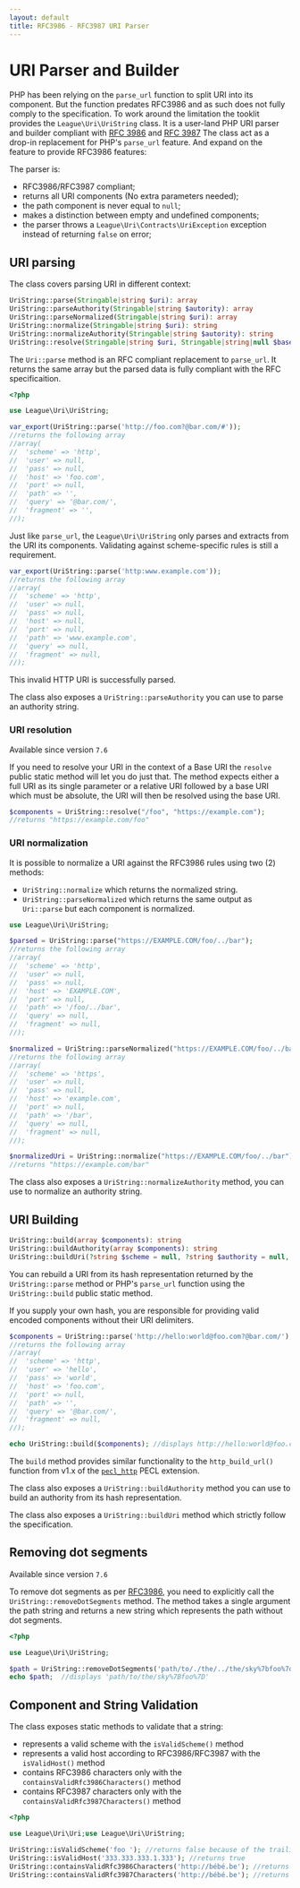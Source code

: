 ```yaml
---
layout: default
title: RFC3986 - RFC3987 URI Parser
---
```


URI Parser and Builder
=======

PHP has been relying on the `parse_url` function to split URI into its component. But the
function predates RFC3986 and as such does not fully comply to the specification. To work
around the limitation the tooklit provides the `League\Uri\UriString` class. It is a
user-land PHP URI parser and builder compliant with [RFC 3986](http://tools.ietf.org/html/rfc3986) and [RFC 3987](http://tools.ietf.org/html/rfc3987)
The class act as a drop-in replacement for PHP's `parse_url` feature. And expand on
the feature to provide RFC3986 features:

The parser is:

- RFC3986/RFC3987 compliant;
- returns all URI components (No extra parameters needed);
- the path component is never equal to `null`;
- makes a distinction between empty and undefined components;
- the parser throws a `League\Uri\Contracts\UriException` exception instead of returning `false` on error;

## URI parsing

The class covers parsing URI in different context:

~~~php
UriString::parse(Stringable|string $uri): array
UriString::parseAuthority(Stringable|string $autority): array
UriString::parseNormalized(Stringable|string $uri): array
UriString::normalize(Stringable|string $uri): string
UriString::normalizeAuthority(Stringable|string $autority): string
UriString::resolve(Stringable|string $uri, Stringable|string|null $baseUri = null): string
~~~

The `Uri::parse` method is an RFC compliant replacement to `parse_url`. It returns the same array
but the parsed data is fully compliant with the RFC specificaition.

~~~php
<?php

use League\Uri\UriString;

var_export(UriString::parse('http://foo.com?@bar.com/#'));
//returns the following array
//array(
//  'scheme' => 'http',
//  'user' => null,
//  'pass' => null,
//  'host' => 'foo.com',
//  'port' => null,
//  'path' => '',
//  'query' => '@bar.com/',
//  'fragment' => '',
//);
~~~

<p class="message-warning">Just like <code>parse_url</code>, the <code>League\Uri\UriString</code> only
parses and extracts from the URI its components. Validating against scheme-specific rules is still a requirement.</p>

~~~php
var_export(UriString::parse('http:www.example.com'));
//returns the following array
//array(
//  'scheme' => 'http',
//  'user' => null,
//  'pass' => null,
//  'host' => null,
//  'port' => null,
//  'path' => 'www.example.com',
//  'query' => null,
//  'fragment' => null,
//);
~~~

<p class="message-warning">This invalid HTTP URI is successfully parsed.</p>
<p class="message-notice">The class also exposes a <code>UriString::parseAuthority</code> you can use to parse an authority string.</p>

### URI resolution

<p class="message-notice">Available since version <code>7.6</code></p>

If you need to resolve your URI in the context of a Base URI the `resolve` public static method will let you
do just that. The method expects either a full URI as its single parameter or a relative URI followed by
a base URI which must be absolute, the URI will then be resolved using the base URI.

```php
$components = UriString::resolve("/foo", "https://example.com");
//returns "https://example.com/foo"
```

### URI normalization

It is possible to normalize a URI against the RFC3986 rules using two (2) methods:

- `UriString::normalize` which returns the normalized string.
- `UriString::parseNormalized`  which returns the same output as `Uri::parse` but each component is normalized.

```php
use League\Uri\UriString;

$parsed = UriString::parse("https://EXAMPLE.COM/foo/../bar");
//returns the following array
//array(
//  'scheme' => 'http',
//  'user' => null,
//  'pass' => null,
//  'host' => 'EXAMPLE.COM',
//  'port' => null,
//  'path' => '/foo/../bar',
//  'query' => null,
//  'fragment' => null,
//);

$normalized = UriString::parseNormalized("https://EXAMPLE.COM/foo/../bar");
//returns the following array
//array(
//  'scheme' => 'https',
//  'user' => null,
//  'pass' => null,
//  'host' => 'example.com',
//  'port' => null,
//  'path' => '/bar',
//  'query' => null,
//  'fragment' => null,
//);

$normalizedUri = UriString::normalize("https://EXAMPLE.COM/foo/../bar");
//returns "https://example.com/bar"
```

<p class="message-notice">The class also exposes a <code>UriString::normalizeAuthority</code> method, you can use to normalize an authority string.</p>

## URI Building

~~~php
UriString::build(array $components): string
UriString::buildAuthority(array $components): string
UriString::buildUri(?string $scheme = null, ?string $authority = null, ?string $path = null, ?string $query = null, ?string $fragment = null): string
~~~

You can rebuild a URI from its hash representation returned by the `UriString::parse` method or PHP's `parse_url` function using the `UriString::build` public static method.  

<p class="message-notice">If you supply your own hash, you are responsible for providing valid encoded components without their URI delimiters.</p>

~~~php
$components = UriString::parse('http://hello:world@foo.com?@bar.com/');
//returns the following array
//array(
//  'scheme' => 'http',
//  'user' => 'hello',
//  'pass' => 'world',
//  'host' => 'foo.com',
//  'port' => null,
//  'path' => '',
//  'query' => '@bar.com/',
//  'fragment' => null,
//);

echo UriString::build($components); //displays http://hello:world@foo.com?@bar.com/
~~~

The `build` method provides similar functionality to the `http_build_url()` function from v1.x of the [`pecl_http`](https://pecl.php.net/package/pecl_http) PECL extension.

<p class="message-notice">The class also exposes a <code>UriString::buildAuthority</code> method you can use to build an authority from its hash representation.</p>
<p class="message-notice">The class also exposes a <code>UriString::buildUri</code> method which strictly follow the specification.</p>

## Removing dot segments

<p class="message-notice">Available since version <code>7.6</code></p>

To remove dot segments as per [RFC3986](https://tools.ietf.org/html/rfc3986#section-6), you need to explicitly call
the `UriString::removeDotSegments` method. The method takes a single argument the path string and returns
a new string which represents the path without dot segments.

~~~php
<?php

use League\Uri\UriString;

$path = UriString::removeDotSegments('path/to/./the/../the/sky%7bfoo%7d');
echo $path;  //displays 'path/to/the/sky%7Bfoo%7D'
~~~

## Component and String Validation

The class exposes static methods to validate that a string:

- represents a valid scheme with the `isValidScheme()` method
- represents a valid host according to RFC3986/RFC3987 with the `isValidHost()` method
- contains RFC3986 characters only with the `containsValidRfc3986Characters()` method
- contains RFC3987 characters only with the `containsValidRfc3987Characters()` method

~~~php
<?php

use League\Uri\Uri;use League\Uri\UriString;

UriString::isValidScheme('foo '); //returns false because of the trailing space
UriString::isValidHost('333.333.333.1.333'); //returns true
UriString::containsValidRfc3986Characters('http://bébé.be'); //returns false non-ascii character are not allowed
UriString::containsValidRfc3987Characters('http://bébé.be'); //returns true
~~~
